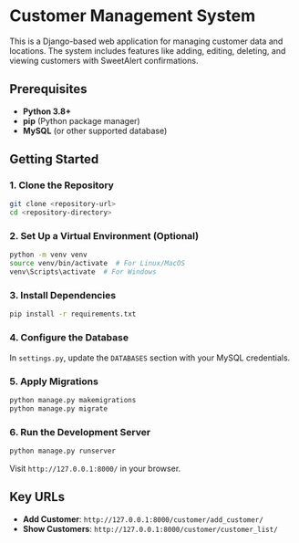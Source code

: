 
# Customer Management System

This is a Django-based web application for managing customer data and locations. The system includes features like adding, editing, deleting, and viewing customers with SweetAlert confirmations.

## Prerequisites

- **Python 3.8+**
- **pip** (Python package manager)
- **MySQL** (or other supported database)

## Getting Started

### 1. Clone the Repository

```bash
git clone <repository-url>
cd <repository-directory>
```

### 2. Set Up a Virtual Environment (Optional)

```bash
python -m venv venv
source venv/bin/activate  # For Linux/MacOS
venv\Scripts\activate  # For Windows
```

### 3. Install Dependencies

```bash
pip install -r requirements.txt
```

### 4. Configure the Database

In `settings.py`, update the `DATABASES` section with your MySQL credentials.

### 5. Apply Migrations

```bash
python manage.py makemigrations
python manage.py migrate
```

### 6. Run the Development Server

```bash
python manage.py runserver
```

Visit `http://127.0.0.1:8000/` in your browser.

## Key URLs

- **Add Customer**: `http://127.0.0.1:8000/customer/add_customer/`
- **Show Customers**: `http://127.0.0.1:8000/customer/customer_list/`

